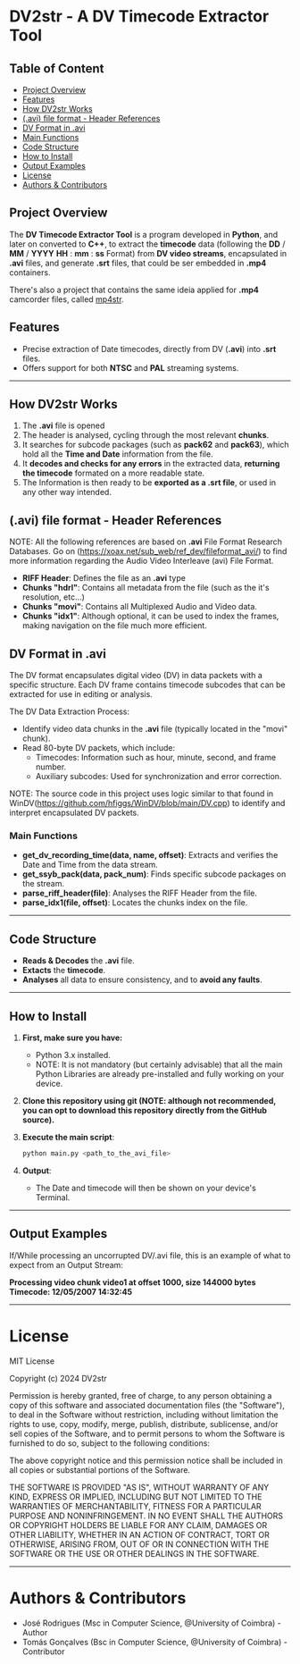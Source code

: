 # DV2str - A DV Timecode Extractor Tool

## Table of Content
- [Project Overview](#why-do-i-need-the-dv-timecode-extractor-tool)
- [Features](#features)
- [How DV2str Works](#how-dv2str-works)
- [(.avi) file format - Header References](#avi-file-format---header-references)
- [DV Format in .avi](#dv-format-in-avi)
- [Main Functions](#main-functions)
- [Code Structure](#code-structure)
- [How to Install](#how-to-install)
- [Output Examples](#output-examples)
- [License](#license)
- [Authors & Contributors](#authors--contributors)


## Project Overview

The **DV Timecode Extractor Tool** is a program developed in **Python**, and later on converted to **C++**, to extract the **timecode** data (following the **DD** / **MM** / **YYYY** **HH** : **mm** : **ss** Format) from **DV video streams**, encapsulated in **.avi** files, and generate **.srt** files, that could be ser embedded in **.mp4** containers.

There's also a project that contains the same ideia applied for **.mp4** camcorder files, called [mp4str](https://github.com/joserodpt/mp4str).

## Features

- Precise extraction of Date timecodes, directly from DV (**.avi**) into **.srt** files.
- Offers support for both **NTSC** and **PAL** streaming systems.


---


## How DV2str Works

1. The **.avi** file is opened
2. The header is analysed, cycling through the most relevant **chunks**.
3. It searches for subcode packages (such as **pack62** and **pack63**), which hold all the **Time and Date** information from the file.
4. It **decodes and checks for any errors** in the extracted data, **returning the timecode** formated on a more readable state.
5. The Information is then ready to be **exported as a .srt file**, or used in any other way intended.


## (.avi) file format - Header References

NOTE: All the following references are based on **.avi** File Format Research Databases.
Go on (https://xoax.net/sub_web/ref_dev/fileformat_avi/) to find more information regarding the Audio Video Interleave (avi) File Format.
- **RIFF Header**: Defines the file as an **.avi** type
- **Chunks "hdrl"**: Contains all metadata from the file (such as the it's resolution, etc...)
- **Chunks "movi"**: Contains all Multiplexed Audio and Video data.
- **Chunks "idx1"**: Although optional, it can be used to index the frames, making navigation on the file much more efficient.


## DV Format in .avi
The DV format encapsulates digital video (DV) in data packets with a specific structure. Each DV frame contains timecode subcodes that can be extracted for use in editing or analysis.

The DV Data Extraction Process:
- Identify video data chunks in the **.avi** file (typically located in the "movi" chunk).
- Read 80-byte DV packets, which include:
  - Timecodes: Information such as hour, minute, second, and frame number.
  - Auxiliary subcodes: Used for synchronization and error correction.

NOTE: The source code in this project uses logic similar to that found in WinDV(https://github.com/hfiggs/WinDV/blob/main/DV.cpp) to identify and interpret encapsulated DV packets.


### Main Functions
- **get_dv_recording_time(data, name, offset)**: Extracts and verifies the Date and Time from the data stream.
- **get_ssyb_pack(data, pack_num)**: Finds specific subcode packages on the stream.
- **parse_riff_header(file)**: Analyses the RIFF Header from the file.
- **parse_idx1(file, offset)**: Locates the chunks index on the file.


---


## Code Structure
- **Reads & Decodes** the **.avi** file.
- **Extacts** the **timecode**.
- **Analyses** all data to ensure consistency, and to **avoid any faults**.


---


## How to Install

1. **First, make sure you have:**
    - Python 3.x installed.
    - NOTE: It is not mandatory (but certainly advisable) that all the main Python Libraries are already pre-installed and fully working on your device.

2. **Clone this repository using git (NOTE: although not recommended, you can opt to download this repository directly from the GitHub source).**

3. **Execute the main script**:
    ```bash
    python main.py <path_to_the_avi_file>
    ```

4. **Output**:
   - The Date and timecode will then be shown on your device's Terminal.


---


## Output Examples

If/While processing an uncorrupted DV/.avi file, this is an example of what to expect from an Output Stream:

**Processing video chunk video1 at offset 1000, size 144000 bytes Timecode: 12/05/2007 14:32:45**


---


# License
MIT License

Copyright (c) 2024 DV2str

Permission is hereby granted, free of charge, to any person obtaining a copy
of this software and associated documentation files (the "Software"), to deal
in the Software without restriction, including without limitation the rights
to use, copy, modify, merge, publish, distribute, sublicense, and/or sell
copies of the Software, and to permit persons to whom the Software is
furnished to do so, subject to the following conditions:

The above copyright notice and this permission notice shall be included in all
copies or substantial portions of the Software.

THE SOFTWARE IS PROVIDED "AS IS", WITHOUT WARRANTY OF ANY KIND, EXPRESS OR
IMPLIED, INCLUDING BUT NOT LIMITED TO THE WARRANTIES OF MERCHANTABILITY,
FITNESS FOR A PARTICULAR PURPOSE AND NONINFRINGEMENT. IN NO EVENT SHALL THE
AUTHORS OR COPYRIGHT HOLDERS BE LIABLE FOR ANY CLAIM, DAMAGES OR OTHER
LIABILITY, WHETHER IN AN ACTION OF CONTRACT, TORT OR OTHERWISE, ARISING FROM,
OUT OF OR IN CONNECTION WITH THE SOFTWARE OR THE USE OR OTHER DEALINGS IN THE
SOFTWARE.

---


# Authors & Contributors
- José Rodrigues (Msc in Computer Science, @University of Coimbra) - Author
- Tomás Gonçalves (Bsc in Computer Science, @University of Coimbra) - Contributor
